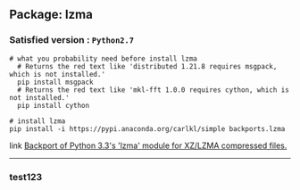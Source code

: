

## Package: lzma
### Satisfied version : `Python2.7`
```
# what you probability need before install lzma
  # Returns the red text like 'distributed 1.21.8 requires msgpack, which is not installed.'
  pip install msgpack
  # Returns the red text like 'mkl-fft 1.0.0 requires cython, which is not installed.'
  pip install cython

# install lzma
pip install -i https://pypi.anaconda.org/carlkl/simple backports.lzma
```
link
[Backport of Python 3.3's 'lzma' module for XZ/LZMA compressed files.](https://anaconda.org/carlkl/backports.lzma)

---

### test123
